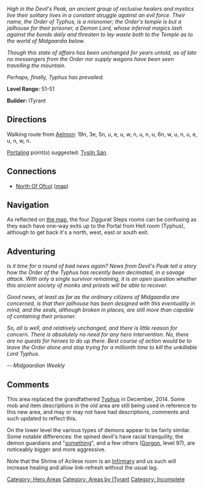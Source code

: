 *High in the Devil's Peak, an ancient group of reclusive healers and
mystics live their solitary lives in a constant struggle against an evil
force. Their name, the Order of Typhus, is a misnomer; the Order's
temple is but a jailhouse for their prisoner, a Demon Lord, whose
infernal magics lash against the bonds daily and threaten to lay waste
both to the Temple as to the world of Midgaardia below.*

*Though this state of affairs has been unchanged for years untold, as of
late no messengers from the Order nor supply wagons have been seen
travelling the mountain.*

*Perhaps, finally, Typhus has prevailed.*

**Level Range:** 51-51

**Builder:** ITyrant

## Directions

Walking route from [Aelmon](Aelmon.md "wikilink"): 19n, 3e, 5n, u, e, u,
w, n, u, n, u, 6n, w, u, n, u, e, u, n, w, n.

[Portaling](Portal.md "wikilink") point(s) suggested: [Tysiln
San](Tysiln_San.md "wikilink").

## Connections

-   [North Of Ofcol](:Category:North_Of_Ofcol.md "wikilink")
    ([map](North_Of_Ofcol_Map.md "wikilink"))

## Navigation

As reflected on [the map](Rise_Of_Typhus_Map.md "wikilink"), the four
Ziggurat Steps rooms can be confusing as they each have one-way exits up
to the Portal from Hell room (Typhus), although to get back it's a
north, west, east or south exit.

## Adventuring

*Is it time for a round of bad news again? News from Devil's Peak tell a
story how the Order of the Typhus has recently been decimated, in a
savage attack. With only a single survivor remaining, it is an open
question whether this ancient society of monks and priests will be able
to recover.*

*Good news, at least as far as the ordinary citizens of Midgaardia are
concerned, is that their jailhouse has been designed with this
eventuality in mind, and the seals, although broken in places, are still
more than capable of containing their prisoner.*

*So, all is well, and relatively unchanged, and there is little reason
for concern. There is absolutely no need for any hero intervention. No,
there are no quests for heroes to do up there. Best course of action
would be to leave the Order alone and stop trying for a millionth time
to kill the unkillable Lord Typhus.*

*-- Midgaardian Weekly*

## Comments

This area replaced the grandfathered
[Typhus](:Category:Typhus.md "wikilink") in December, 2014. Some mob and
item descriptions in the old area are still being used in reference to
this new area, and may or may not have had descriptions, comments and
such updated to reflect this.

On the lower level the various types of demons appear to be fairly
similar. Some notable differences: the spined devil's have racial
tranquility, the demon guardians and
"[something](Something.md "wikilink")", and a few others
([Gorgon](Gorgon "wikilink"), level 97), are noticeably bigger and more
aggressive.

Note that the Shrine of Acilese room is an
[Infirmary](Infirmary "wikilink") and us such will increase healing and
allow link-refresh without the usual lag.

[Category: Hero Areas](Category:_Hero_Areas "wikilink") [Category: Areas
by ITyrant](Category:_Areas_by_ITyrant "wikilink") [Category:
Incomplete](Category:_Incomplete "wikilink")
